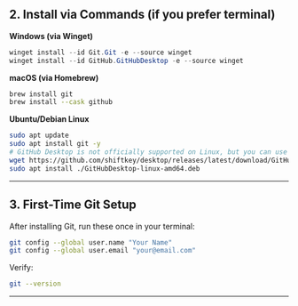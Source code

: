 ## **2. Install via Commands (if you prefer terminal)**

**Windows (via Winget)**

```powershell
winget install --id Git.Git -e --source winget
winget install --id GitHub.GitHubDesktop -e --source winget
```

**macOS (via Homebrew)**

```bash
brew install git
brew install --cask github
```

**Ubuntu/Debian Linux**

```bash
sudo apt update
sudo apt install git -y
# GitHub Desktop is not officially supported on Linux, but you can use the fork:
wget https://github.com/shiftkey/desktop/releases/latest/download/GitHubDesktop-linux-amd64.deb
sudo apt install ./GitHubDesktop-linux-amd64.deb
```

---

## **3. First-Time Git Setup**

After installing Git, run these once in your terminal:

```bash
git config --global user.name "Your Name"
git config --global user.email "your@email.com"
```

Verify:

```bash
git --version
```

---

